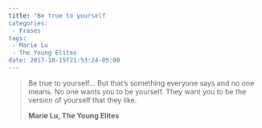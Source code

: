 ```yaml
---
title: "Be true to yourself
categories:
 - Frases
tags:
 - Marie Lu
 - The Young Elites
date: 2017-10-15T21:53:24-05:00
---
```

>Be true to yourself… But that’s something everyone says and no one means. No one wants you to be yourself. They want you to be the version of yourself that they like.
>
>__Marie Lu, The Young Elites__
